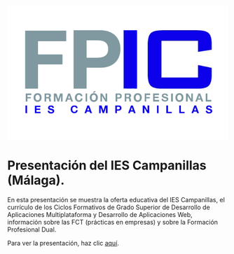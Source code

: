 <img src="img/fpic.png">

# Presentación del IES Campanillas (Málaga).

En esta presentación se muestra la oferta educativa del IES Campanillas, el currículo de los Ciclos Formativos de Grado Superior de Desarrollo de Aplicaciones Multiplataforma y Desarrollo de Aplicaciones Web, información sobre las FCT (prácticas en empresas) y sobre la Formación Profesional Dual.

Para ver la presentación, haz clic <a target="_blank"  href="https://rawgit.com/LuisJoseSanchez/presentacion-ies-campanillas/master/index.html">aquí</a>.
